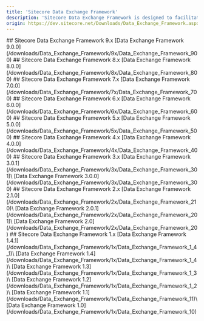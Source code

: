 ```yaml
---
title: 'Sitecore Data Exchange Framework'
description: 'Sitecore Data Exchange Framework is designed to facilitate the transfer of data between systems. It allows you to define the logic needed to read data from a source system, transform that data into a format that is compatible with a target system, and write the transformed data into a target system. Developers can build connectors that allow 3rd party systems to serve as source and target systems.'
origin: https://dev.sitecore.net/Downloads/Data_Exchange_Framework.aspx
---
```


<Card variant='outlineRaised' px={0} mb={8}>
<CardHeader>
## Sitecore Data Exchange Framework 9.x
</CardHeader>
<CardBody>
[Data Exchange Framework 9.0.0](/downloads/Data_Exchange_Framework/9x/Data_Exchange_Framework_900)
</CardBody>          
</Card>

<Card variant='outlineRaised' px={0} mb={8}>
<CardHeader>
## Sitecore Data Exchange Framework 8.x
</CardHeader>
<CardBody>
[Data Exchange Framework 8.0.0](/downloads/Data_Exchange_Framework/8x/Data_Exchange_Framework_800)
</CardBody>          
</Card>

<Card variant='outlineRaised' px={0} mb={8}>
<CardHeader>
## Sitecore Data Exchange Framework 7.x
</CardHeader>
<CardBody>
[Data Exchange Framework 7.0.0](/downloads/Data_Exchange_Framework/7x/Data_Exchange_Framework_700)
</CardBody>          
</Card>

<Card variant='outlineRaised' px={0} mb={8}>
<CardHeader>
## Sitecore Data Exchange Framework 6.x
</CardHeader>
<CardBody>
[Data Exchange Framework 6.0.0](/downloads/Data_Exchange_Framework/6x/Data_Exchange_Framework_600)
</CardBody>          
</Card>

<Card variant='outlineRaised' px={0} mb={8}>
<CardHeader>
## Sitecore Data Exchange Framework 5.x
</CardHeader>
<CardBody>
[Data Exchange Framework 5.0.0](/downloads/Data_Exchange_Framework/5x/Data_Exchange_Framework_500)
</CardBody>          
</Card>

<Card variant='outlineRaised' px={0} mb={8}>
<CardHeader>
## Sitecore Data Exchange Framework 4.x
</CardHeader>
<CardBody>
[Data Exchange Framework 4.0.0](/downloads/Data_Exchange_Framework/4x/Data_Exchange_Framework_400)
</CardBody>          
</Card>

<Card variant='outlineRaised' px={0} mb={8}>
<CardHeader>
## Sitecore Data Exchange Framework 3.x
</CardHeader>
<CardBody>
[Data Exchange Framework 3.0.1](/downloads/Data_Exchange_Framework/3x/Data_Exchange_Framework_301)\
[Data Exchange Framework 3.0.0](/downloads/Data_Exchange_Framework/3x/Data_Exchange_Framework_300)
</CardBody>          
</Card>

<Card variant='outlineRaised' px={0} mb={8}>
<CardHeader>
## Sitecore Data Exchange Framework 2.x
</CardHeader>
<CardBody>
[Data Exchange Framework 2.1.0](/downloads/Data_Exchange_Framework/2x/Data_Exchange_Framework_210)\
[Data Exchange Framework 2.0.1](/downloads/Data_Exchange_Framework/2x/Data_Exchange_Framework_201)\
[Data Exchange Framework 2.0](/downloads/Data_Exchange_Framework/2x/Data_Exchange_Framework_20)
</CardBody>          
</Card>

<Card variant='outlineRaised' px={0} mb={8}>
<CardHeader>
## Sitecore Data Exchange Framework 1.x
</CardHeader>
<CardBody>
[Data Exchange Framework 1.4.1](/downloads/Data_Exchange_Framework/1x/Data_Exchange_Framework_1_4_1)\
[Data Exchange Framework 1.4](/downloads/Data_Exchange_Framework/1x/Data_Exchange_Framework_1_4)\
[Data Exchange Framework 1.3](/downloads/Data_Exchange_Framework/1x/Data_Exchange_Framework_1_3)\
[Data Exchange Framework 1.2](/downloads/Data_Exchange_Framework/1x/Data_Exchange_Framework_1_2)\
[Data Exchange Framework 1.1](/downloads/Data_Exchange_Framework/1x/Data_Exchange_Framework_11)\
[Data Exchange Framework 1.0](/downloads/Data_Exchange_Framework/1x/Data_Exchange_Framework_10)
</CardBody>          
</Card>
